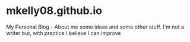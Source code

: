 # mkelly08.github.io
My Personal Blog - About me some ideas and some other stuff. I'm not a writer but, with practice I believe I can improve
